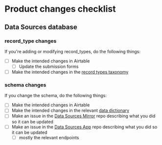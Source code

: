 # Product changes checklist

## Data Sources database

### record\_type changes

If you're adding or modifying record\_types, do the following things:

* [ ] Make the intended changes in Airtable
  * [ ] Update the submission forms
* [ ] Make the intended changes in the [record types taxonomy](../../../activities/data-dictionaries/record-types-taxonomy.md)

### schema changes

If you change the schema, do the following things:

* [ ] Make the intended changes in Airtable
* [ ] Make the intended changes in the relevant [data dictionary](../../../activities/data-dictionaries/)
* [ ] Make an issue in the [Data Sources Mirror](https://github.com/Police-Data-Accessibility-Project/data-sources-mirror/) repo describing what you did so it can be updated
* [ ] Make an issue in the [Data Sources App](https://github.com/Police-Data-Accessibility-Project/data-sources-app/) repo describing what you did so it can be updated
  * [ ] mostly the relevant endpoints
